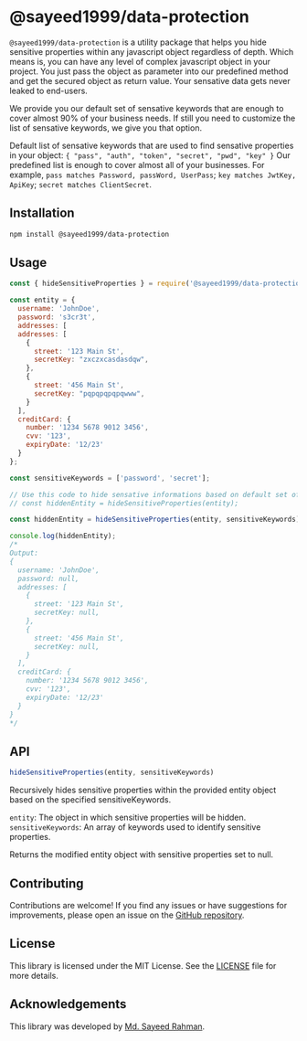 # @sayeed1999/data-protection

`@sayeed1999/data-protection` is a utility package that helps you hide sensitive properties within any javascript object regardless of depth. Which means is, you can have any level of complex javascript object in your project. You just pass the object as parameter into our predefined method and get the secured object as return value. Your sensative data gets never leaked to end-users.

We provide you our default set of sensative keywords that are enough to cover almost 90% of your business needs. If still you need to customize the list of sensative keywords, we give you that option.

Default list of sensative keywords that are used to find sensative properties in your object: ```{ "pass", "auth", "token", "secret", "pwd", "key" }``` Our predefined list is enough to cover almost all of your businesses. For example, `pass matches Password, passWord, UserPass`; `key matches JwtKey, ApiKey`; `secret matches ClientSecret`.

## Installation

```bash
npm install @sayeed1999/data-protection
```

## Usage

```javascript
const { hideSensitiveProperties } = require('@sayeed1999/data-protection');

const entity = {
  username: 'JohnDoe',
  password: 's3cr3t',
  addresses: [
  addresses: [
    {
      street: '123 Main St',
      secretKey: "zxczxcasdasdqw",
    },
    {
      street: '456 Main St',
      secretKey: "pqpqpqpqpqwww",
    }
  ],
  creditCard: {
    number: '1234 5678 9012 3456',
    cvv: '123',
    expiryDate: '12/23'
  }
};

const sensitiveKeywords = ['password', 'secret'];

// Use this code to hide sensative informations based on default set of sensative keywords.
// const hiddenEntity = hideSensitiveProperties(entity);

const hiddenEntity = hideSensitiveProperties(entity, sensitiveKeywords);

console.log(hiddenEntity);
/*
Output:
{
  username: 'JohnDoe',
  password: null,
  addresses: [
    {
      street: '123 Main St',
      secretKey: null,
    },
    {
      street: '456 Main St',
      secretKey: null,
    }
  ],
  creditCard: {
    number: '1234 5678 9012 3456',
    cvv: '123',
    expiryDate: '12/23'
  }
}
*/
```

## API

```javascript
hideSensitiveProperties(entity, sensitiveKeywords)
```
Recursively hides sensitive properties within the provided entity object based on the specified sensitiveKeywords.

`entity`: The object in which sensitive properties will be hidden.
`sensitiveKeywords`: An array of keywords used to identify sensitive properties.

Returns the modified entity object with sensitive properties set to null.

## Contributing
Contributions are welcome! If you find any issues or have suggestions for improvements, please open an issue on the [GitHub repository](https://github.com/sayeed1999/data-protection-npm-package).

## License
This library is licensed under the MIT License. See the [LICENSE](https://github.com/sayeed1999/data-protection-npm-package/blob/main/LICENSE) file for more details.

## Acknowledgements
This library was developed by [Md. Sayeed Rahman](https://www.linkedin.com/in/mdsayeedrahman1999/).
